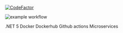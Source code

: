 [![CodeFactor](https://www.codefactor.io/repository/github/jesuscorral/jcp-shop/badge?s=c22e77e8305575b4a31c34ea5254ad4950b8419b)](https://www.codefactor.io/repository/github/jesuscorral/jcp-shop)


![example workflow](https://github.com/jesuscorral/jcp-shop/actions/workflows/dotnet.yml/badge.svg)

.NET 5
Docker
Dockerhub
Github actions
Microservices
